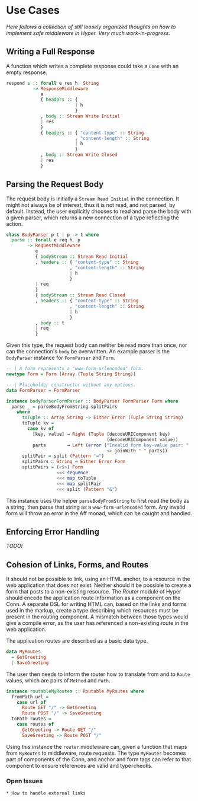 # Use Cases

*Here follows a collection of still loosely organized thoughts on how
to implement safe middleware in Hyper. Very much work-in-progress.*

## Writing a Full Response

A function which writes a complete response could take a `Conn` with an
empty response.

```purescript
respond s :: forall e res h. String
          -> ResponseMiddleware
             e
             { headers :: {
                          | h
                          }
             , body :: Stream Write Initial
             | res
             }
             { headers :: { "content-type" :: String
                          , "content-length" :: String
                          | h
                          }
             , body :: Stream Write Closed
             | res
             }
```

## Parsing the Request Body

The request body is initially a `Stream Read Initial` in the connection. It
might not always be of interest, thus it is not read, and not parsed, by
default. Instead, the user explicitly chooses to read and parse the body with a
given parser, which returns a new connection of a type reflecting the action.

```purescript
class BodyParser p t | p -> t where
  parse :: forall e req h. p
        -> RequestMiddleware
           e
           { bodyStream :: Stream Read Initial
           , headers :: { "content-type" :: String
                        , "content-length" :: String
                        | h
                        }
           | req
           }
           { bodyStream :: Stream Read Closed
           , headers :: { "content-type" :: String
                        , "content-length" :: String
                        | h
                        }
           , body :: t
           | req
           }
```

Given this type, the request body can neither be read more than once,
nor can the connection's `body` be overwritten. An example parser is
the `BodyParser` instance for `FormParser` and `Form`.

``` purescript
-- | A form represents a "www-form-urlencoded" form.
newtype Form = Form (Array (Tuple String String))

-- | Placeholder constructor without any options.
data FormParser = FormParser

instance bodyParserFormParser :: BodyParser FormParser Form where
  parse _ = parseBodyFromString splitPairs
    where
      toTuple :: Array String -> Either Error (Tuple String String)
      toTuple kv =
        case kv of
          [key, value] → Right (Tuple (decodeURIComponent key)
                                      (decodeURIComponent value))
          parts        → Left (error ("Invalid form key-value pair: "
                                      <> joinWith " " parts))
      splitPair = split (Pattern "=")
      splitPairs ∷ String → Either Error Form
      splitPairs = (<$>) Form
                   <<< sequence
                   <<< map toTuple
                   <<< map splitPair
                   <<< split (Pattern "&")
```

This instance uses the helper `parseBodyFromString` to first read the body as a
string, then parse that string as a `www-form-urlencoded` form. Any invalid form
will throw an error in the Aff monad, which can be caught and handled.

## Enforcing Error Handling

*TODO!*

## Cohesion of Links, Forms, and Routes

It should not be possible to link, using an HTML anchor, to a resource in the
web application that does not exist. Neither should it be possible to create
a form that posts to a non-existing resource. The *Router* module of Hyper
should encode the application route information as a component on the Conn.
A separate DSL for writing HTML can, based on the links and forms used in the
markup, create a type describing which resources must be present in the routing
component. A mismatch between those types would give a compile error, as the
user has referenced a non-existing route in the web application.

The application routes are described as a basic data type.

```purescript
data MyRoutes
  = GetGreeting
  | SaveGreeting
```

The user then needs to inform the router how to translate from and to `Route`
values, which are pairs of `Method` and `Path`.

```purescript
instance routableMyRoutes :: Routable MyRoutes where
  fromPath url =
    case url of
      Route GET "/" -> GetGreeting
      Route POST "/" -> SaveGreeting
  toPath routes =
    case routes of
      GetGreeting -> Route GET "/"
      SaveGreeting -> Route POST "/"
```

Using this instance the `router` middleware can, given a function that maps from
`MyRoutes` to middleware, route requests. The type `MyRoutes` becomes part of
components of the Conn, and anchor and form tags can refer to that component to
ensure references are valid and type-checks.

### Open Issues

    * How to handle external links
